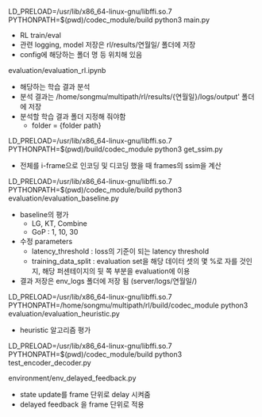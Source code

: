 LD_PRELOAD=/usr/lib/x86_64-linux-gnu/libffi.so.7 PYTHONPATH=$(pwd)/codec_module/build python3 main.py
- RL train/eval
- 관련 logging, model 저장은 rl/results/연월일/ 폴더에 저장
- config에 해당하는 폴더 명 등 위치해 있음

evaluation/evaluation_rl.ipynb
- 해당하는 학습 결과 분석
- 분석 결과는 /home/songmu/multipath/rl/results/{연월일}/logs/output' 폴더에 저장
- 분석할 학습 결과 폴더 지정해 줘야함
    - folder = {folder path}

LD_PRELOAD=/usr/lib/x86_64-linux-gnu/libffi.so.7 PYTHONPATH=$(pwd)/build/codec_module python3 get_ssim.py
- 전체를 i-frame으로 인코딩 및 디코딩 했을 때 frames의 ssim을 계산

LD_PRELOAD=/usr/lib/x86_64-linux-gnu/libffi.so.7 PYTHONPATH=$(pwd)/codec_module/build python3 evaluation/evaluation_baseline.py
- baseline의 평가
    - LG, KT, Combine
    - GoP : 1, 10, 30
- 수정 parameters
    - latency_threshold : loss의 기준이 되는 latency threshold
    - training_data_split : evaluation set을 해당 데이터 셋의 몇 %로 자를 것인지, 해당 퍼센테이지의 뒷 쪽 부분을 evaluation에 이용
- 결과 저장은 env_logs 폴더에 저장 됨 (server/logs/연월일/)

LD_PRELOAD=/usr/lib/x86_64-linux-gnu/libffi.so.7 PYTHONPATH=/home/songmu/multipath/rl/build/codec_module python3 evaluation/evaluation_heuristic.py
- heuristic 알고리즘 평가


LD_PRELOAD=/usr/lib/x86_64-linux-gnu/libffi.so.7 PYTHONPATH=$(pwd)/codec_module/build python3 test_encoder_decoder.py

environment/env_delayed_feedback.py
- state update를 frame 단위로 delay 시켜줌
- delayed feedback 을 frame 단위로 적용